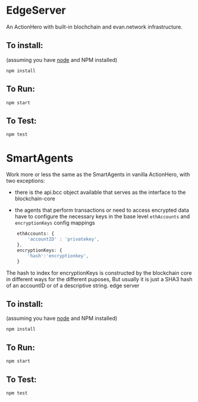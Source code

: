 # EdgeServer

An ActionHero with built-in blochchain and evan.network infrastructure.

## To install:
(assuming you have [node](http://nodejs.org/) and NPM installed)

`npm install`

## To Run:
`npm start`

## To Test:
`npm test`


# SmartAgents

Work more or less the same as the SmartAgents in vanilla ActionHero, with two exceptions:

- there is the api.bcc object available that serves as the interface to the blockchain-core

- the agents that perform transactions or need to access encrypted data have to
  configure the necessary keys in the base level `ethAccounts` and `encryptionKeys` config
  mappings
  
```javascript
    ethAccounts: {
        'accountID' : 'privatekey',
    },
    encryptionKeys: {
        'hash':'encryptionkey',
    }

```

The hash to index for encryptionKeys is constructed by the blockchain core in different ways for the 
different puposes, But usually it is just a SHA3 hash of an accountID or of a descriptive string.
      edge server


## To install:
(assuming you have [node](http://nodejs.org/) and NPM installed)

`npm install`

## To Run:
`npm start`

## To Test:
`npm test`
